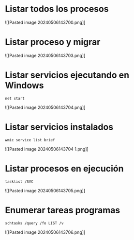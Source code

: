 
# Listar todos los procesos
![[Pasted image 20240506143700.png]]

# Listar proceso y migrar
![[Pasted image 20240506143703.png]]

# Listar servicios ejecutando en Windows
```
net start 
```
![[Pasted image 20240506143704.png]]

# Listar servicios instalados
```
wmic service list brief
```
![[Pasted image 20240506143704 1.png]]

# Listar procesos en ejecución 
```
tasklist /SVC
```
![[Pasted image 20240506143705.png]]

# Enumerar tareas programas
```
schtasks /query /fo LIST /v
```
![[Pasted image 20240506143706.png]]